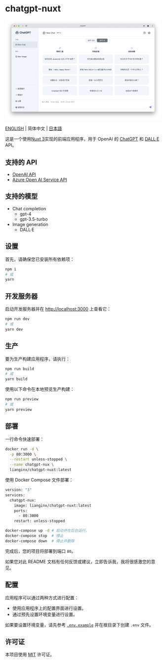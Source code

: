 # chatgpt-nuxt

![preview](/assets/preview-zh.png)

[ENGLISH](/README.md) | 简体中文 | [日本語](/docs/README-JA.md)

这是一个使用[Nuxt 3](https://nuxt.com/)实现的前端应用程序，用于 OpenAI 的 [ChatGPT](https://openai.com/blog/chatgpt) 和 [DALL·E](https://openai.com/dall-e-2) API。

## 支持的 API

- [OpenAI API](https://openai.com/blog/openai-api)
- [Azure Open AI Service API](https://learn.microsoft.com/zh-cn/azure/cognitive-services/openai/reference)

## 支持的模型

- Chat completion
  - gpt-4
  - gpt-3.5-turbo
- Image generation
  - DALL·E

## 设置

首先，请确保您已安装所有依赖项：

```bash
npm i
# 或
yarn
```

## 开发服务器

启动开发服务器并在 <http://localhost:3000> 上查看它：

```bash
npm run dev
# 或
yarn dev
```

## 生产

要为生产构建应用程序，请执行：

```bash
npm run build
# 或
yarn build
```

使用以下命令在本地预览生产构建：

```bash
npm run preview
# 或
yarn preview
```

## 部署

一行命令快速部署：

```bash
docker run -d \
  -p 80:3000 \
  --restart unless-stopped \
  --name chatgpt-nux \
  lianginx/chatgpt-nuxt:latest
```

使用 Docker Compose 文件部署：

```bash
version: "3"
services:
  chatgpt-nux:
    image: lianginx/chatgpt-nuxt:latest
    ports:
      - 80:3000
    restart: unless-stopped
```

```bash
docker-compose up -d # 启动并在后台运行。
docker-compose stop  # 停止
docker-compose down  # 停止并删除
```

完成后，您的项目将部署到端口 `80`。

如果您对此 README 文档有任何反馈或建议，立即告诉我，我将很感激您的意见。

## 配置

应用程序可以通过两种方式进行配置：

- 使用应用程序上的配置界面进行设置。
- 通过预先设置环境变量进行设置。

如果要设置环境变量，请先参考 [`.env.example`](/.env.example) 并在根目录下创建 `.env` 文件。

## 许可证

本项目使用 [MIT](/license) 许可证。
